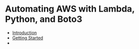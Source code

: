# Automating AWS with Lambda, Python, and Boto3

- [Introduction](Chapter-01/README.md)
- [Getting Started](Chapter-02/README.md)
- 